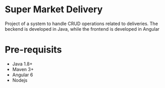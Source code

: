 # Super Market Delivery
Project of a system to handle CRUD operations related to deliveries. The beckend is developed in Java, while the frontend
is developed in Angular

# Pre-requisits
  - Java 1.8+
  - Maven 3+
  - Angular 6
  - Nodejs